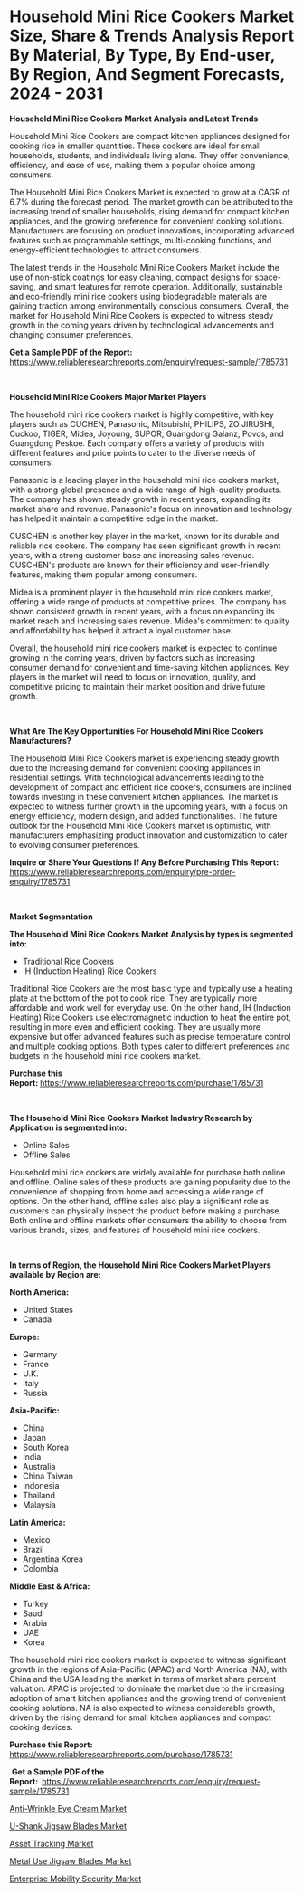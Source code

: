 <p><h1>Household Mini Rice Cookers Market Size, Share & Trends Analysis Report By Material, By Type, By End-user, By Region, And Segment Forecasts, 2024 - 2031</h1></p><p><strong>Household Mini Rice Cookers Market Analysis and Latest Trends</strong></p>
<p><p>Household Mini Rice Cookers are compact kitchen appliances designed for cooking rice in smaller quantities. These cookers are ideal for small households, students, and individuals living alone. They offer convenience, efficiency, and ease of use, making them a popular choice among consumers.</p><p>The Household Mini Rice Cookers Market is expected to grow at a CAGR of 6.7% during the forecast period. The market growth can be attributed to the increasing trend of smaller households, rising demand for compact kitchen appliances, and the growing preference for convenient cooking solutions. Manufacturers are focusing on product innovations, incorporating advanced features such as programmable settings, multi-cooking functions, and energy-efficient technologies to attract consumers.</p><p>The latest trends in the Household Mini Rice Cookers Market include the use of non-stick coatings for easy cleaning, compact designs for space-saving, and smart features for remote operation. Additionally, sustainable and eco-friendly mini rice cookers using biodegradable materials are gaining traction among environmentally conscious consumers. Overall, the market for Household Mini Rice Cookers is expected to witness steady growth in the coming years driven by technological advancements and changing consumer preferences.</p></p>
<p><strong>Get a Sample PDF of the Report:&nbsp;</strong> <a href="https://www.reliableresearchreports.com/enquiry/request-sample/1785731">https://www.reliableresearchreports.com/enquiry/request-sample/1785731</a></p>
<p>&nbsp;</p>
<p><strong>Household Mini Rice Cookers Major Market Players</strong></p>
<p><p>The household mini rice cookers market is highly competitive, with key players such as CUCHEN, Panasonic, Mitsubishi, PHILIPS, ZO JIRUSHI, Cuckoo, TIGER, Midea, Joyoung, SUPOR, Guangdong Galanz, Povos, and Guangdong Peskoe. Each company offers a variety of products with different features and price points to cater to the diverse needs of consumers.</p><p>Panasonic is a leading player in the household mini rice cookers market, with a strong global presence and a wide range of high-quality products. The company has shown steady growth in recent years, expanding its market share and revenue. Panasonic's focus on innovation and technology has helped it maintain a competitive edge in the market.</p><p>CUSCHEN is another key player in the market, known for its durable and reliable rice cookers. The company has seen significant growth in recent years, with a strong customer base and increasing sales revenue. CUSCHEN's products are known for their efficiency and user-friendly features, making them popular among consumers.</p><p>Midea is a prominent player in the household mini rice cookers market, offering a wide range of products at competitive prices. The company has shown consistent growth in recent years, with a focus on expanding its market reach and increasing sales revenue. Midea's commitment to quality and affordability has helped it attract a loyal customer base.</p><p>Overall, the household mini rice cookers market is expected to continue growing in the coming years, driven by factors such as increasing consumer demand for convenient and time-saving kitchen appliances. Key players in the market will need to focus on innovation, quality, and competitive pricing to maintain their market position and drive future growth.</p></p>
<p>&nbsp;</p>
<p><strong>What Are The Key Opportunities For Household Mini Rice Cookers Manufacturers?</strong></p>
<p><p>The Household Mini Rice Cookers market is experiencing steady growth due to the increasing demand for convenient cooking appliances in residential settings. With technological advancements leading to the development of compact and efficient rice cookers, consumers are inclined towards investing in these convenient kitchen appliances. The market is expected to witness further growth in the upcoming years, with a focus on energy efficiency, modern design, and added functionalities. The future outlook for the Household Mini Rice Cookers market is optimistic, with manufacturers emphasizing product innovation and customization to cater to evolving consumer preferences.</p></p>
<p><strong>Inquire or Share Your Questions If Any Before Purchasing This Report:</strong> <a href="https://www.reliableresearchreports.com/enquiry/pre-order-enquiry/1785731">https://www.reliableresearchreports.com/enquiry/pre-order-enquiry/1785731</a></p>
<p>&nbsp;</p>
<p><strong>Market Segmentation</strong></p>
<p><strong>The Household Mini Rice Cookers Market Analysis by types is segmented into:</strong></p>
<p><ul><li>Traditional Rice Cookers</li><li>IH (Induction Heating) Rice Cookers</li></ul></p>
<p><p>Traditional Rice Cookers are the most basic type and typically use a heating plate at the bottom of the pot to cook rice. They are typically more affordable and work well for everyday use. On the other hand, IH (Induction Heating) Rice Cookers use electromagnetic induction to heat the entire pot, resulting in more even and efficient cooking. They are usually more expensive but offer advanced features such as precise temperature control and multiple cooking options. Both types cater to different preferences and budgets in the household mini rice cookers market.</p></p>
<p><strong>Purchase this Report:&nbsp;</strong><a href="https://www.reliableresearchreports.com/purchase/1785731">https://www.reliableresearchreports.com/purchase/1785731</a></p>
<p>&nbsp;</p>
<p><strong>The Household Mini Rice Cookers Market Industry Research by Application is segmented into:</strong></p>
<p><ul><li>Online Sales</li><li>Offline Sales</li></ul></p>
<p><p>Household mini rice cookers are widely available for purchase both online and offline. Online sales of these products are gaining popularity due to the convenience of shopping from home and accessing a wide range of options. On the other hand, offline sales also play a significant role as customers can physically inspect the product before making a purchase. Both online and offline markets offer consumers the ability to choose from various brands, sizes, and features of household mini rice cookers.</p></p>
<p>&nbsp;</p>
<p><strong>In terms of Region, the Household Mini Rice Cookers Market Players available by Region are:</strong></p>
<p>
    <p> <strong> North America: </strong>
        <ul>
            <li>United States</li>
            <li>Canada</li>
        </ul>
        </p> 
    <p> <strong> Europe: </strong>
        <ul>
            <li>Germany</li>
            <li>France</li>
            <li>U.K.</li>
            <li>Italy</li>
            <li>Russia</li>
        </ul>
        </p> 
    <p> <strong> Asia-Pacific: </strong>
        <ul>
            <li>China</li>
            <li>Japan</li>
            <li>South Korea</li>
            <li>India</li>
            <li>Australia</li>
            <li>China Taiwan</li>
            <li>Indonesia</li>
            <li>Thailand</li>
            <li>Malaysia</li>
        </ul>
        </p> 
    <p> <strong> Latin America: </strong>
        <ul>
            <li>Mexico</li>
            <li>Brazil</li>
            <li>Argentina Korea</li>
            <li>Colombia</li>
        </ul>
        </p> 
    <p> <strong> Middle East & Africa: </strong>
        <ul>
            <li>Turkey</li>
            <li>Saudi</li>
            <li>Arabia</li>
            <li>UAE</li>
            <li>Korea</li>
        </ul>
    </p>
    </p>
<p><p>The household mini rice cookers market is expected to witness significant growth in the regions of Asia-Pacific (APAC) and North America (NA), with China and the USA leading the market in terms of market share percent valuation. APAC is projected to dominate the market due to the increasing adoption of smart kitchen appliances and the growing trend of convenient cooking solutions. NA is also expected to witness considerable growth, driven by the rising demand for small kitchen appliances and compact cooking devices.</p></p>
<p><strong>Purchase this Report: </strong><a href="https://www.reliableresearchreports.com/purchase/1785731">https://www.reliableresearchreports.com/purchase/1785731</a></p>
<p>&nbsp;<strong>Get a Sample PDF of the Report:&nbsp;&nbsp;</strong><a href="https://www.reliableresearchreports.com/enquiry/request-sample/1785731">https://www.reliableresearchreports.com/enquiry/request-sample/1785731</a></p>
<p><strong></strong></p>
<p><p><a href="https://github.com/yoshih12/Market-Research-Report-List-2/blob/main/anti-wrinkle-eye-cream-market.md">Anti-Wrinkle Eye Cream Market</a></p><p><a href="https://issuu.com/reportprime-2/docs/u-shank-jigsaw-blades-market-size-2030.pptx">U-Shank Jigsaw Blades Market</a></p><p><a href="https://medium.com/@lulukerluke/asset-tracking-market-analysis-and-sze-forecasted-for-period-from-2024-to-2031-bd0c7766af1d">Asset Tracking Market</a></p><p><a href="https://issuu.com/reportprime-2/docs/metal-use-jigsaw-blades-market-size-2030.pptx">Metal Use Jigsaw Blades Market</a></p><p><a href="https://medium.com/@ruthfranklin11/enterprise-mobility-security-nbsp-market-focuses-on-market-share-size-and-projected-forecast-till-595510918a6d">Enterprise Mobility Security Market</a></p></p>